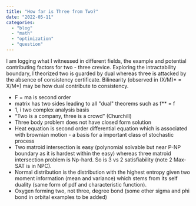 ```yaml
---
title: "How far is Three from Two?"
date: "2022-05-11"
categories: 
  - "blog"
  - "math"
  - "optimization"
  - "question"
---
```


I am logging what I witnessed in different fields, the example and potential contributing factors for two - three crevice. Exploring the intractability boundary, I theorized two is guarded by dual whereas three is attacked by the absence of consistency certificate. Bilinearity (observed in (X/M)\* = X/M\*) may be how dual contribute to consistency.

- F = ma is second order
- matrix has two sides leading to all "dual" theorems such as f\*\* = f
- 1, i two complex analysis basis
- “Two is a company, three is a crowd” (Churchill)
- Three body problem does not have closed form solution
- Heat equation is second order differential equation which is associated with brownian motion - a basis for a important class of stochastic process
- Two matroid intersection is easy (polynomial solvable but near P-NP boundary as it is hardest within the easy) whereas three matroid intersection problem is Np-hard. So is 3 vs 2 satisfiability (note 2 Max-SAT is in NPC).
- Normal distribution is the distribution with the highest entropy given two moment information (mean and variance) which stems from its self duality (same form of pdf and characteristic function).
- Oxygen forming two, not three, degree bond (some other sigma and phi bond in orbital examples to be added)
